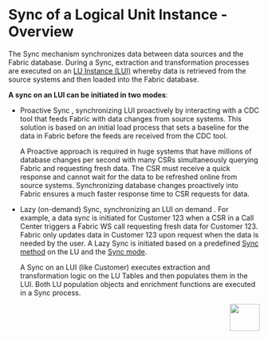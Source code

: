 # Sync of a Logical Unit Instance - Overview

The Sync mechanism synchronizes data between data sources and the Fabric database. During a Sync, extraction and transformation processes are executed on an [LU Instance (LUI)](https://github.com/k2view-academy/K2View-Academy/wiki/Fabric-Glossary#lui) whereby data is retrieved from the source systems and then loaded into the Fabric database. 
 
**A sync on an LUI can be initiated in two modes**:
* Proactive Sync , synchronizing LUI proactively by interacting with a CDC tool that feeds Fabric with data changes from source systems. This solution is based on an initial load process that sets a baseline for the data in Fabric before the feeds are received from the CDC tool. 

  A Proactive approach is required in huge systems that have millions of database changes per second with many CSRs simultaneously querying Fabric and requesting fresh data. The CSR must receive a quick response and cannot wait for the data to be refreshed online from source systems. Synchronizing database changes proactively into Fabric ensures a much faster response time to CSR requests for data. 
* Lazy (on-demand) Sync, synchronizing an LUI on demand  . For example, a data sync is initiated for Customer 123 when a CSR in a Call Center triggers a Fabric WS call requesting fresh data for Customer 123. Fabric only updates data in Customer 123 upon request when the data is needed by the user. A Lazy Sync is initiated based on a predefined [Sync method](https://github.com/k2view-academy/K2View-Academy/wiki/Sync-Methods) on the LU and the [Sync mode](https://github.com/k2view-academy/K2View-Academy/wiki/Sync-Modes).

  A Sync on an LUI (like Customer) executes extraction and transformation logic on the LU Tables and then populates them in the LUI. Both LU population  objects and enrichment functions  are executed in a Sync process. 



[<img align="right" width="60" height="54" src="https://k2vacademy.s3.amazonaws.com/General/Next.png">](https://github.com/k2view-academy/K2View-Academy/wiki/Sync-Modes)
